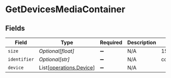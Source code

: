 # GetDevicesMediaContainer


## Fields

| Field                                                        | Type                                                         | Required                                                     | Description                                                  | Example                                                      |
| ------------------------------------------------------------ | ------------------------------------------------------------ | ------------------------------------------------------------ | ------------------------------------------------------------ | ------------------------------------------------------------ |
| `size`                                                       | *Optional[float]*                                            | :heavy_minus_sign:                                           | N/A                                                          | 151                                                          |
| `identifier`                                                 | *Optional[str]*                                              | :heavy_minus_sign:                                           | N/A                                                          | com.plexapp.system.devices                                   |
| `device`                                                     | List[[operations.Device](../../models/operations/device.md)] | :heavy_minus_sign:                                           | N/A                                                          |                                                              |